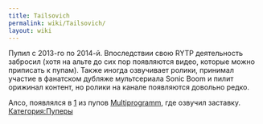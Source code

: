 ```yaml
---
title: Tailsovich
permalink: wiki/Tailsovich/
layout: wiki
---
```


Пупил с 2013-го по 2014-й. Впоследствии свою RYTP деятельность забросил
(хотя на альте до сих пор появляются видео, которые можно приписать к
пупам). Также иногда озвучивает ролики, принимал участие в фанатском
дубляже мультсериала Sonic Boom и пилит орижинал контент, но ролики на
канале появляются довольно редко.

Алсо, появлялся в [1](https://www.youtube.com/watch?v=NcaOcNXVO18одном)
из пупов [Multiprogramm](/wiki/Multiprogramm "wikilink"), где озвучил
заставку. [Категория:Пуперы](Категория:Пуперы "wikilink")
